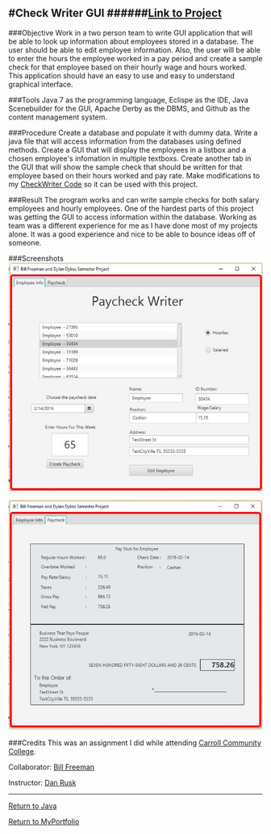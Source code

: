 #Check Writer GUI
######[Link to Project](https://github.com/dzdykes/BillDylanProject)
----
###Objective
Work in a two person team to write GUI application that will be able to look up information about employees stored in a database. 
The user should be able to edit employee information. Also, the user will be able to enter the hours the employee worked in a pay 
period and create a sample check for that employee based on their hourly wage and hours worked. This application should have an 
easy to use and easy to understand graphical interface. 

###Tools
Java 7 as the programming language, Eclispe as the IDE, Java Scenebuilder for the GUI, Apache Derby as the DBMS, and Github as the content management system. 

###Procedure
Create a database and populate it with dummy data. Write a java file that will access information from the databases using defined
methods. Create a GUI that will display the employees in a listbox and a chosen employee's infomation in multiple textboxs. Create
another tab in the GUI that will show the sample check that should be written for that employee based on their hours worked and pay rate. Make modifications to my [CheckWriter Code](https://github.com/dzdykes/Chapter8Lab/blob/master/src/main/java/edu/carrollcc/cis232/Question2.java) so it can be used with this project. 

###Result
The program works and can write sample checks for both salary employees and hourly employees. One of the hardest parts of this project was getting the GUI to access information within the database. Working as team was a different experience for me as I have done most of my projects alone. It was a good experience and nice to be able to bounce ideas off of someone. 

###Screenshots
![CheckWriterSnip](https://github.com/dzdykes/MyPortfolio/blob/master/Java/JavaSnips/SemProSnip1.JPG)

![CheckWriterSnip](https://github.com/dzdykes/MyPortfolio/blob/master/Java/JavaSnips/SemProSnip2.JPG)

###Credits
This was an assignment I did while attending [Carroll Community College](http://www.carrollcc.edu/). 

Collaborator: [Bill Freeman](https://github.com/Wilbur1969)

Instructor: [Dan Rusk](https://github.com/dandalf)

----

[Return to Java](https://github.com/dzdykes/MyPortfolio/tree/master/Java)

[Return to MyPortfolio](https://github.com/dzdykes/MyPortfolio)
